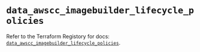 # `data_awscc_imagebuilder_lifecycle_policies`

Refer to the Terraform Registory for docs: [`data_awscc_imagebuilder_lifecycle_policies`](https://registry.terraform.io/providers/hashicorp/awscc/0.70.0/docs/data-sources/imagebuilder_lifecycle_policies).
